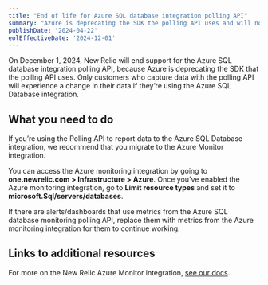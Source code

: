 ```yaml
---
title: "End of life for Azure SQL database integration polling API"
summary: "Azure is deprecating the SDK the polling API uses and will no longer be providing critical updates to this API, creating security concerns moving forward."
publishDate: '2024-04-22'
eolEffectiveDate: '2024-12-01'
---
```


On December 1, 2024, New Relic will end support for the Azure SQL database integration polling API, because Azure is deprecating the SDK that the polling API uses. Only customers who capture data with the polling API will experience a change in their data if they’re using the Azure SQL Database integration.  

## What you need to do

If you’re using the Polling API to report data to the Azure SQL Database integration, we recommend that you migrate to the Azure Monitor integration. 

You can access the Azure monitoring integration by going to **one.newrelic.com > Infrastructure > Azure**. Once you’ve enabled the Azure monitoring integration, go to **Limit resource types** and set it to **microsoft.Sql/servers/databases**.

If there are alerts/dashboards that use metrics from the Azure SQL database monitoring polling API, replace them with metrics from the Azure monitoring integration for them to continue working.

## Links to additional resources

For more on the New Relic Azure Monitor integration, [see our docs](https://docs.newrelic.com/docs/infrastructure/microsoft-azure-integrations/azure-integrations-list/azure-monitor/).

